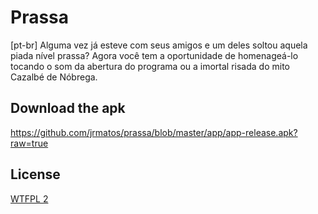 # Prassa

[pt-br] Alguma vez já esteve com seus amigos e um deles soltou aquela piada nível prassa? Agora você tem a oportunidade de homenageá-lo tocando o som da abertura do programa ou a imortal risada do mito Cazalbé de Nóbrega.

## Download the apk
https://github.com/jrmatos/prassa/blob/master/app/app-release.apk?raw=true

## License

[WTFPL 2](https://github.com/jrmatos/prassa/blob/master/LICENSE)
